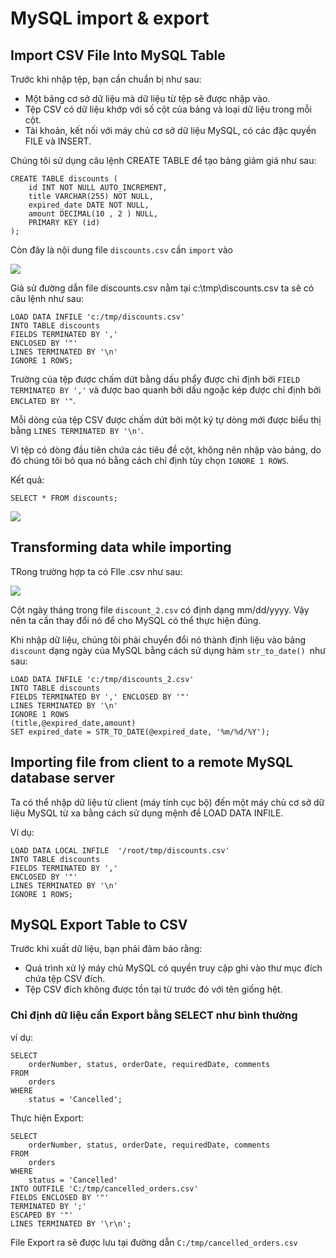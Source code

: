 # MySQL import & export

## Import CSV File Into MySQL Table
Trước khi nhập tệp, bạn cần chuẩn bị như sau:  
- Một bảng cơ sở dữ liệu mà dữ liệu từ tệp sẽ được nhập vào.
- Tệp CSV có dữ liệu khớp với số cột của bảng và loại dữ liệu trong mỗi cột.
- Tài khoản, kết nối với máy chủ cơ sở dữ liệu MySQL, có các đặc quyền FILE và INSERT.

Chúng tôi sử dụng câu lệnh CREATE TABLE để tạo bảng giảm giá như sau:  
```
CREATE TABLE discounts (
    id INT NOT NULL AUTO_INCREMENT,
    title VARCHAR(255) NOT NULL,
    expired_date DATE NOT NULL,
    amount DECIMAL(10 , 2 ) NULL,
    PRIMARY KEY (id)
);
```
Còn đây là nội dung file `discounts.csv` cần `import` vào

<img src="https://sp.mysqltutorial.org/wp-content/uploads/2014/02/discount-csv-file.png">

Giả sử đường dẫn file discounts.csv nằm tại c:\tmp\discounts.csv ta sẽ có câu lệnh như sau:  
```
LOAD DATA INFILE 'c:/tmp/discounts.csv' 
INTO TABLE discounts 
FIELDS TERMINATED BY ',' 
ENCLOSED BY '"'
LINES TERMINATED BY '\n'
IGNORE 1 ROWS;
```

Trường của tệp được chấm dứt bằng dấu phẩy được chỉ định bởi `FIELD TERMINATED BY ','` và được bao quanh bởi dấu ngoặc kép được chỉ định bởi `ENCLATED BY '"`.

Mỗi dòng của tệp CSV được chấm dứt bởi một ký tự dòng mới được biểu thị bằng `LINES TERMINATED BY '\n'`.

Vì tệp có dòng đầu tiên chứa các tiêu đề cột, không nên nhập vào bảng, do đó chúng tôi bỏ qua nó bằng cách chỉ định tùy chọn `IGNORE 1 ROWS`.


Kết quả:  
```
SELECT * FROM discounts;
```

<img src="https://sp.mysqltutorial.org/wp-content/uploads/2014/02/discounts-table-data.png">

## Transforming data while importing
TRong trường hợp ta có FIle .csv như sau:  

<img src="https://sp.mysqltutorial.org/wp-content/uploads/2014/02/discount_2-csv-file.png">

Cột ngày tháng trong file `discount_2.csv` có định dạng mm/dd/yyyy. Vậy nên ta cần thay đổi nó để cho MySQL có thể thực hiện đúng. 

Khi nhập dữ liệu, chúng tôi phải chuyển đổi nó thành định  liệu vào bảng `discount` dạng ngày của MySQL bằng cách sử dụng hàm `str_to_date() `như sau:
```	
LOAD DATA INFILE 'c:/tmp/discounts_2.csv'
INTO TABLE discounts
FIELDS TERMINATED BY ',' ENCLOSED BY '"'
LINES TERMINATED BY '\n'
IGNORE 1 ROWS
(title,@expired_date,amount)
SET expired_date = STR_TO_DATE(@expired_date, '%m/%d/%Y');
```

## Importing file from client to a remote MySQL database server

Ta có thể nhập dữ liệu từ client (máy tính cục bộ) đến một máy chủ cơ sở dữ liệu MySQL từ xa bằng cách sử dụng mệnh đề  LOAD DATA INFILE.

Ví dụ:
```
LOAD DATA LOCAL INFILE  '/root/tmp/discounts.csv'
INTO TABLE discounts
FIELDS TERMINATED BY ',' 
ENCLOSED BY '"'
LINES TERMINATED BY '\n'
IGNORE 1 ROWS;
```

## MySQL Export Table to CSV

Trước khi xuất dữ liệu, bạn phải đảm bảo rằng:  
- Quá trình xử lý máy chủ MySQL có quyền truy cập ghi vào thư mục đích chứa tệp CSV đích.
- Tệp CSV đích không được tồn tại từ trước đó với tên giống hệt.

### Chỉ định dữ liệu cần Export bằng SELECT như bình thường

ví dụ:  
```
SELECT 
    orderNumber, status, orderDate, requiredDate, comments
FROM
    orders
WHERE
    status = 'Cancelled';
```

Thực hiện Export: 
```
SELECT 
    orderNumber, status, orderDate, requiredDate, comments
FROM
    orders
WHERE
    status = 'Cancelled' 
INTO OUTFILE 'C:/tmp/cancelled_orders.csv' 
FIELDS ENCLOSED BY '"' 
TERMINATED BY ';' 
ESCAPED BY '"' 
LINES TERMINATED BY '\r\n';
```

File Export ra sẽ được lưu tại đường dẫn `C:/tmp/cancelled_orders.csv`













